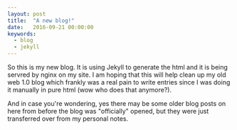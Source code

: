 ```yaml
---
layout: post
title:  "A new blog!"
date:   2016-09-21 00:00:00
keywords:
  - blog
  - jekyll
---
```


So this is my new blog. It is using Jekyll to generate the html and it is being servred by nginx on my site.
I am hoping that this will help clean up my old web 1.0 blog which frankly was a real pain to write entries since I was doing it manually in pure html (wow who does that anymore?).

And in case you're wondering, yes there may be some older blog posts on here from before the blog was "officially" opened, but they were just transferred over from my personal notes.
